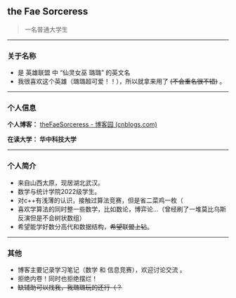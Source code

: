 ## the Fae Sorceress

> 一名普通大学生

----

### 关于名称

- 是 英雄联盟 中 “仙灵女巫 璐璐” 的英文名
- 我很喜欢这个英雄（璐璐超可爱！！），所以就拿来用了 ~~(不会重名很不错)~~ 。

----

### 个人信息

**个人博客：** [theFaeSorceress - 博客园 (cnblogs.com)](https://www.cnblogs.com/theFaeSorceress)


**在读大学： 华中科技大学**

----

### 个人简介
- 来自山西太原，现居湖北武汉。
- 数学与统计学院2022级学生。
- 对c++有浅薄的认识，接触过算法竞赛，但是省二菜鸡一枚（
- 喜欢学算法的同时整一些数学，比如数论，博弈论...（曾经刷了一堆莫比乌斯反演但是不会树状数组）
- 希望能学好数分高代和数据结构，~~希望联盟上钻~~。

----

### 其他

- 博客主要记录学习笔记（数学 和 信息竞赛），欢迎讨论交流 。
- 拒绝内卷！同时也拒绝摆烂！
- ~~缺辅助可以找我，我璐璐玩的还行（？~~
